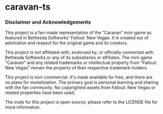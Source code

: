 # caravan-ts

### Disclaimer and Acknowledgements

This project is a fan-made representation of the "Caravan" mini-game as featured in Bethesda Softworks' Fallout: New Vegas. It is created out of admiration and respect for the original game and its creators.

This project is not affiliated with, endorsed by, or officially connected with Bethesda Softworks or any of its subsidiaries or affiliates. The mini-game "Caravan" and any related trademarks or intellectual property from "Fallout: New Vegas" remain the property of their respective trademark holders.

This project is non-commercial. It's made available for free, and there are no plans for monetization. The primary goal is personal learning and sharing with the fan community. No copyrighted assets from Fallout: New Vegas or related properties have been used.

The code for this project is open source; please refer to the LICENSE file for more information.
